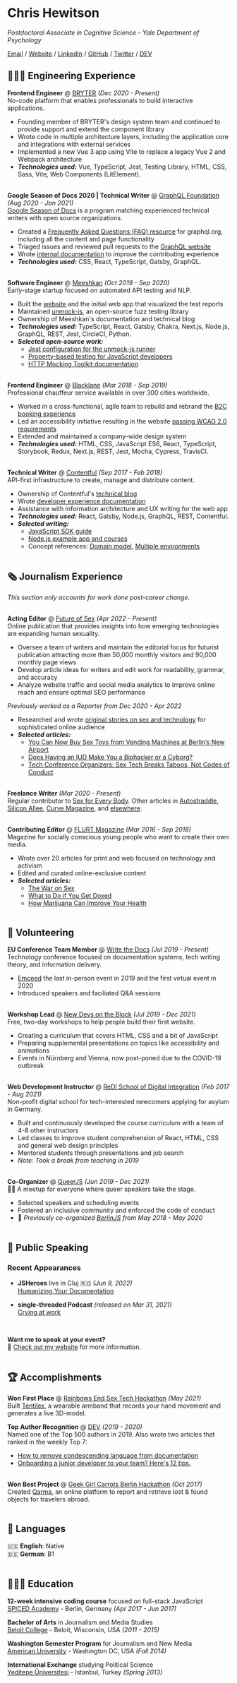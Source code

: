 # Chris Hewitson

_Postdoctoral Associate in Cognitive Science - Yale Department of Psychology_ <br>

[Email](mailto:hello@workwithcarolyn.com) / [Website](https://workwithcarolyn.com/) / [LinkedIn](https://www.linkedin.com/in/carolstran/) / [GitHub](https://github.com/carolstran/) / [Twitter](https://twitter.com/carolstran/) / [DEV](https://dev.to/carolstran/)

## 👩🏼‍💻 Engineering Experience

**Frontend Engineer** @ [BRYTER](https://bryter.com/) _(Dec 2020 - Present)_ <br>
No-code platform that enables professionals to build interactive applications.
  - Founding member of BRYTER's design system team and continued to provide support and extend the component library
  - Wrote code in multiple architecture layers, including the application core and integrations with external services
  - Implemented a new Vue 3 app using Vite to replace a legacy Vue 2 and Webpack architecture
  - **_Technologies used:_** Vue, TypeScript, Jest, Testing Library, HTML, CSS, Sass, Vite, Web Components (LitElement).
<br><br>

**Google Season of Docs 2020 | Technical Writer** @ [GraphQL Foundation](https://foundation.graphql.org/) _(Aug 2020 - Jan 2021)_ <br>
[Google Season of Docs](https://developers.google.com/season-of-docs/docs/participants) is a program matching experienced technical writers with open source organizations.
  - Created a [Frequently Asked Questions (FAQ) resource](https://graphql.org/faq/) for graphql.org, including all the content and page functionality
  - Triaged issues and reviewed pull requests to the [GraphQL website](https://github.com/graphql/graphql.github.io/)
  - Wrote [internal documentation](https://github.com/graphql/graphql.github.io/blob/source/CONTRIBUTING.md) to improve the contributing experience
  - **_Technologies used:_** CSS, React, TypeScript, Gatsby, GraphQL.
<br><br>

**Software Engineer** @ [Meeshkan](http://meeshkan.com/) _(Oct 2019 - Sep 2020)_ <br>
Early-stage startup focused on automated API testing and NLP.
  - Built the [website](https://meeshkan.com/) and the initial web app that visualized the test reports
  - Maintained [unmock-js](https://github.com/meeshkan/unmock-js), an open-source fuzz testing library
  - Ownership of Meeshkan's documentation and technical blog
  - **_Technologies used:_** TypeScript, React, Gatsby, Chakra, Next.js, Node.js, GraphQL, REST, Jest, CircleCI, Python.
  - **_Selected open-source work:_**
    - [Jest configuration for the unmock-js runner](https://github.com/meeshkan/unmock-jest-runner)
    - [Property-based testing for JavaScript developers](https://dev.to/meeshkan/property-based-testing-for-javascript-developers-21b2)
    - [HTTP Mocking Toolkit documentation](https://github.com/meeshkan/hmt)
    <br><br>

**Frontend Engineer** @ [Blacklane](https://www.blacklane.com/en) _(Mar 2018 - Sep 2019)_ <br>
Professional chauffeur service available in over 300 cities worldwide.
  - Worked in a cross-functional, agile team to rebuild and rebrand the [B2C booking experience](https://www.blacklane.com/en/)
  - Led an accessibility initiative resulting in the website [passing WCAG 2.0 requirements](https://www.blacklane.com/en/accessibility/)
  - Extended and maintained a company-wide design system
  - **_Technologies used:_** HTML, CSS, JavaScript ES6, React, TypeScript, Storybook, Redux, Next.js, REST, Jest, Mocha, Cypress, TravisCI.
  <br><br>

**Technical Writer** @ [Contentful](https://www.contentful.com/) _(Sep 2017 - Feb 2018)_ <br>
API-first infrastructure to create, manage and distribute content.
  - Ownership of Contentful's [technical blog](https://www.contentful.com/blog/)
  - Wrote [developer experience documentation](https://www.contentful.com/developers/docs/)
  - Assistance with information architecture and UX writing for the web app
  - **_Technologies used:_** React, Gatsby, Node.js, GraphQL, REST, Contentful.
  - **_Selected writing:_**
    - [JavaScript SDK guide](https://www.contentful.com/developers/docs/javascript/tutorials/using-js-cda-sdk/)
    - [Node.js example app and courses](https://the-example-app-nodejs.contentful.com/courses)
    - Concept references: [Domain model](https://www.contentful.com/developers/docs/concepts/domain-model/), [Multiple environments](https://www.contentful.com/developers/docs/concepts/multiple-environments/)
    <br><br>
    
## 🗞 Journalism Experience

_This section only accounts for work done post-career change._
<br><br>

**Acting Editor** @ [Future of Sex](https://futureofsex.net/author/carolyn/) _(Apr 2022 - Present)_ <br>
Online publication that provides insights into how emerging technologies are expanding human sexuality.
  - Oversee a team of writers and maintain the editorial focus for futurist publication attracting more than 50,000 monthly visitors and 90,000 monthly page views
  - Develop article ideas for writers and edit work for readability, grammar, and accuracy
  - Analyze website traffic and social media analytics to improve online reach and ensure optimal SEO performance

_Previously worked as a Reporter from Dec 2020 - Apr 2022_ <br>
  - Researched and wrote [original stories on sex and technology](https://futureofsex.net/author/carolyn/) for sophisticated online audience
  - **_Selected articles:_**
    - [You Can Now Buy Sex Toys from Vending Machines at Berlin’s New Airport](https://futureofsex.net/sex-tech/berlins-new-airport-debuts-sex-toys-vending-machines/)
    - [Does Having an IUD Make You a Biohacker or a Cyborg?](https://futureofsex.net/augmentation/does-having-an-iud-make-you-a-biohacker-or-a-cyborg/)
    - [Tech Conference Organizers: Sex Tech Breaks Taboos, Not Codes of Conduct](https://futureofsex.net/sex-tech/tech-conference-organizers-sex-tech-breaks-taboos-not-codes-of-conduct/)
<br><br>

**Freelance Writer** _(Mar 2020 - Present)_ <br>
Regular contributor to [Sex for Every Body](https://sexforeverybody.com/author/carolyn/). Other articles in [Autostraddle](https://www.autostraddle.com/sharing-is-caring-or-did-you-skip-that-day-in-school__trashed/), [Silicon Allee](https://news.siliconallee.com/2021/07/26/the-art-of-pitching-a-sex-tech-startup/), [Curve Magazine](https://www.curvemag.com/us-home/beyond-the-binary-how-software-engineer-sara-vieira-founded-a-global-community-of-queer-coders/), and [elsewhere](https://workwithcarolyn.com/words).
<br><br>

**Contributing Editor** @ [FLURT Magazine](https://www.facebook.com/flurtmagazine) _(Mar 2016 - Sep 2018)_ <br>
Magazine for socially conscious young people who want to create their own media.
  - Wrote over 20 articles for print and web focused on technology and activism
  - Edited and curated online-exclusive content
  - **_Selected articles:_**
    - [The War on Sex](https://workwithcarolyn.com/words/war-on-sex)
    - [What to Do if You Get Doxed](https://workwithcarolyn.com/words/what-to-do-if-you-get-doxed)
    - [How Marijuana Can Improve Your Health](https://workwithcarolyn.com/words/how-marijuana-can-improve-your-health)
    <br><br>

## 📌 Volunteering

**EU Conference Team Member** @ [Write the Docs](https://www.writethedocs.org/conf/) _(Jul 2019 - Present)_<br>
Technology conference focused on documentation systems, tech writing theory, and information delivery.
  - [Emceed](https://workwithcarolyn.com/speaking/emcee) the last in-person event in 2019 and the first virtual event in 2020 
  - Introduced speakers and faciliated Q&A sessions
  <br><br>

**Workshop Lead** @ [New Devs on the Block](https://newdevs.org/) _(Jul 2019 - Dec 2021)_ <br>
Free, two-day workshops to help people build their first website.
  - Creating a curriculum that covers HTML, CSS and a bit of JavaScript 
  - Preparing supplemental presentations on topics like accessibility and animations
  - Events in Nürnberg and Vienna, now post-poned due to the COVID-19 outbreak 
  <br><br>

**Web Development Instructor** @ [ReDI School of Digital Integration](https://www.redi-school.org/) _(Feb 2017 - Aug 2021)_<br>
Non-profit digital school for tech-interested newcomers applying for asylum in Germany.
  - Built and continuously developed the course curriculum with a team of 4-8 other instructors
  - Led classes to improve student comprehension of React, HTML, CSS and general web design principles
  - Mentored students through presentations and job search
  - _Note: Took a break from teaching in 2019_
  <br><br>

**Co-Organizer** @ [QueerJS](https://queerjs.com/) _(Jun 2019 - Dec 2021)_<br>
🏳️‍🌈 A meetup for everyone where queer speakers take the stage.
  - Selected speakers and scheduling events
  - Fostered an inclusive community and enforced the code of conduct
  - 🐻 _Previously co-organized [BerlinJS](https://berlinjs.org/) from May 2018 - May 2020_
  <br><br>
  

## 🎤 Public Speaking
    
### Recent Appearances

- **JSHeroes** live in Cluj 🇷🇴 _(Jun 9, 2022)_
<br>[Humanizing Your Documentation](https://www.youtube.com/watch?v=yE7eOoXTZtM)<br>

- **single-threaded Podcast** _(released on Mar 31, 2021)_
<br>[Crying at work](https://anchor.fm/single-threaded/episodes/Carolyn-Stransky-on-Crying-at-Work-etu7hj)<br>
<br>

**Want me to speak at your event?**
<br>💖 [Check out my website](https://workwithcarolyn.com/speaking) for more information.
<br><br>
  
## 🏆 Accomplishments

**Won First Place** @ [Rainbows End Sex Tech Hackathon](https://hack.touchyfeely.tech/) _(May 2021)_ <br>
Built [Tentilex](https://workwithcarolyn.com/blog/tentilex), a wearable armband that records your hand movement and generates a live 3D-model. 

**Top Author Recognition** @ [DEV](https://dev.to/) _(2019 - 2020)_ <br>
Named one of the Top 500 authors in 2019. Also wrote two articles that ranked in the weekly Top 7:
  - [How to remove condescending language from documentation](https://dev.to/meeshkan/how-to-remove-condescending-language-from-documentation-4a5p)
  - [Onboarding a junior developer to your team? Here's 12 tips.](https://dev.to/carolstran/onboarding-a-junior-developer-to-your-team-here-s-12-tips-4g3a)
<br><br>

**Won Best Project** @ [Geek Girl Carrots Berlin Hackathon](http://www.hacklikeagirl.co/) _(Oct 2017)_<br>
Created [Qarma](https://github.com/lcorr8/qarma), an online platform to report and retrieve lost & found objects for travelers abroad.
<br><br>

## 💬 Languages

🇺🇸 **English**: Native <br>
🇩🇪 **German**: B1
<br><br>

## 👩🏼‍🎓 Education

**12-week intensive coding course** focused on full-stack JavaScript<br>
[SPICED Academy](https://www.spiced-academy.com/) - Berlin, Germany _(Apr 2017 - Jun 2017)_ <br>

**Bachelor of Arts** in Journalism and Media Studies<br>
[Beloit College](https://www.beloit.edu/) - Beloit, Wisconsin, USA _(2011 - 2015)_

**Washington Semester Program** for Journalism and New Media<br>
[American University](https://www.american.edu/) - Washington DC, USA _(Fall 2014)_

**International Exchange** studying Political Science<br>
[Yeditepe Üniversitesi](https://yeditepe.edu.tr/en) - Istanbul, Turkey _(Spring 2013)_
